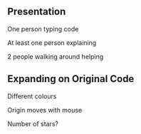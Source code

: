 ## Presentation
One person typing code

At least one person explaining

2 people walking around helping

## Expanding on Original Code
Different colours

Origin moves with mouse

Number of stars?
